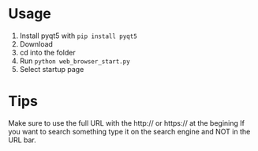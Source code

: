 # Usage
1. Install pyqt5 with `pip install pyqt5`
2. Download
3. cd into the folder
4. Run `python web_browser_start.py`
5. Select startup page

# Tips
Make sure to use the full URL with the http:// or https:// at the begining
If you want to search something type it on the search engine and NOT in the URL bar.
